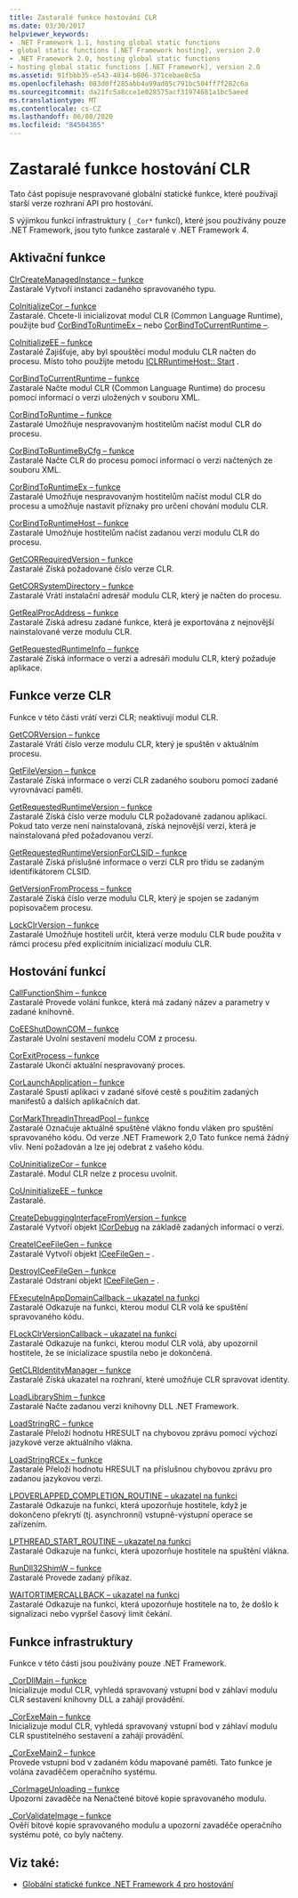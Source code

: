 ```yaml
---
title: Zastaralé funkce hostování CLR
ms.date: 03/30/2017
helpviewer_keywords:
- .NET Framework 1.1, hosting global static functions
- global static functions [.NET Framework hosting], version 2.0
- .NET Framework 2.0, hosting global static functions
- hosting global static functions [.NET Framework], version 2.0
ms.assetid: 91fbbb35-e543-4814-b806-371cebae8c5a
ms.openlocfilehash: 083d0ff285abb4a99ad05c791bc504ff7f282c6a
ms.sourcegitcommit: da21fc5a8cce1e028575acf31974681a1bc5aeed
ms.translationtype: MT
ms.contentlocale: cs-CZ
ms.lasthandoff: 06/08/2020
ms.locfileid: "84504365"
---
```

# <a name="deprecated-clr-hosting-functions"></a>Zastaralé funkce hostování CLR
Tato část popisuje nespravované globální statické funkce, které používají starší verze rozhraní API pro hostování.  
  
 S výjimkou funkcí infrastruktury ( `_Cor*` funkcí), které jsou používány pouze .NET Framework, jsou tyto funkce zastaralé v .NET Framework 4.  
  
## <a name="activation-functions"></a>Aktivační funkce  
 [ClrCreateManagedInstance – funkce](clrcreatemanagedinstance-function.md)  
 Zastaralé Vytvoří instanci zadaného spravovaného typu.  
  
 [CoInitializeCor – funkce](coinitializecor-function.md)  
 Zastaralé. Chcete-li inicializovat modul CLR (Common Language Runtime), použijte buď [CorBindToRuntimeEx –](corbindtoruntimeex-function.md) nebo [CorBindToCurrentRuntime –](corbindtocurrentruntime-function.md).  
  
 [CoInitializeEE – funkce](coinitializeee-function.md)  
 Zastaralé Zajišťuje, aby byl spouštěcí modul modulu CLR načten do procesu. Místo toho použijte metodu [ICLRRuntimeHost:: Start](iclrruntimehost-start-method.md) .  
  
 [CorBindToCurrentRuntime – funkce](corbindtocurrentruntime-function.md)  
 Zastaralé Načte modul CLR (Common Language Runtime) do procesu pomocí informací o verzi uložených v souboru XML.  
  
 [CorBindToRuntime – funkce](corbindtoruntime-function.md)  
 Zastaralé Umožňuje nespravovaným hostitelům načíst modul CLR do procesu.  
  
 [CorBindToRuntimeByCfg – funkce](corbindtoruntimebycfg-function.md)  
 Zastaralé Načte CLR do procesu pomocí informací o verzi načtených ze souboru XML.  
  
 [CorBindToRuntimeEx – funkce](corbindtoruntimeex-function.md)  
 Zastaralé Umožňuje nespravovaným hostitelům načíst modul CLR do procesu a umožňuje nastavit příznaky pro určení chování modulu CLR.  
  
 [CorBindToRuntimeHost – funkce](corbindtoruntimehost-function.md)  
 Zastaralé Umožňuje hostitelům načíst zadanou verzi modulu CLR do procesu.  
  
 [GetCORRequiredVersion – funkce](getcorrequiredversion-function.md)  
 Zastaralé Získá požadované číslo verze CLR.  
  
 [GetCORSystemDirectory – funkce](getcorsystemdirectory-function.md)  
 Zastaralé Vrátí instalační adresář modulu CLR, který je načten do procesu.  
  
 [GetRealProcAddress – funkce](getrealprocaddress-function.md)  
 Zastaralé Získá adresu zadané funkce, která je exportována z nejnovější nainstalované verze modulu CLR.  
  
 [GetRequestedRuntimeInfo – funkce](getrequestedruntimeinfo-function.md)  
 Zastaralé Získá informace o verzi a adresáři modulu CLR, který požaduje aplikace.  
  
## <a name="clr-version-functions"></a>Funkce verze CLR  
 Funkce v této části vrátí verzi CLR; neaktivují modul CLR.  
  
 [GetCORVersion – funkce](getcorversion-function.md)  
 Zastaralé Vrátí číslo verze modulu CLR, který je spuštěn v aktuálním procesu.  
  
 [GetFileVersion – funkce](getfileversion-function.md)  
 Zastaralé Získá informace o verzi CLR zadaného souboru pomocí zadané vyrovnávací paměti.  
  
 [GetRequestedRuntimeVersion – funkce](getrequestedruntimeversion-function.md)  
 Zastaralé Získá číslo verze modulu CLR požadované zadanou aplikací. Pokud tato verze není nainstalovaná, získá nejnovější verzi, která je nainstalovaná před požadovanou verzí.  
  
 [GetRequestedRuntimeVersionForCLSID – funkce](getrequestedruntimeversionforclsid-function.md)  
 Zastaralé Získá příslušné informace o verzi CLR pro třídu se zadaným identifikátorem CLSID.  
  
 [GetVersionFromProcess – funkce](getversionfromprocess-function.md)  
 Zastaralé Získá číslo verze modulu CLR, který je spojen se zadaným popisovačem procesu.  
  
 [LockClrVersion – funkce](lockclrversion-function.md)  
 Zastaralé Umožňuje hostiteli určit, která verze modulu CLR bude použita v rámci procesu před explicitním inicializací modulu CLR.  
  
## <a name="hosting-functions"></a>Hostování funkcí  
 [CallFunctionShim – funkce](callfunctionshim-function.md)  
 Zastaralé Provede volání funkce, která má zadaný název a parametry v zadané knihovně.  
  
 [CoEEShutDownCOM – funkce](coeeshutdowncom-function.md)  
 Zastaralé Uvolní sestavení modelu COM z procesu.  
  
 [CorExitProcess – funkce](corexitprocess-function.md)  
 Zastaralé Ukončí aktuální nespravovaný proces.  
  
 [CorLaunchApplication – funkce](corlaunchapplication-function.md)  
 Zastaralé Spustí aplikaci v zadané síťové cestě s použitím zadaných manifestů a dalších aplikačních dat.  
  
 [CorMarkThreadInThreadPool – funkce](cormarkthreadinthreadpool-function.md)  
 Zastaralé Označuje aktuálně spuštěné vlákno fondu vláken pro spuštění spravovaného kódu. Od verze .NET Framework 2,0 Tato funkce nemá žádný vliv. Není požadován a lze jej odebrat z vašeho kódu.  
  
 [CoUninitializeCor – funkce](couninitializecor-function.md)  
 Zastaralé. Modul CLR nelze z procesu uvolnit.  
  
 [CoUninitializeEE – funkce](couninitializeee-function.md)  
 Zastaralé.  
  
 [CreateDebuggingInterfaceFromVersion – funkce](createdebugginginterfacefromversion-function.md)  
 Zastaralé Vytvoří objekt [ICorDebug](../debugging/icordebug-interface.md) na základě zadaných informací o verzi.  
  
 [CreateICeeFileGen – funkce](createiceefilegen-function.md)  
 Zastaralé Vytvoří objekt [ICeeFileGen –](iceefilegen-class.md) .  
  
 [DestroyICeeFileGen – funkce](destroyiceefilegen-function.md)  
 Zastaralé Odstraní objekt [ICeeFileGen –](iceefilegen-class.md) .  
  
 [FExecuteInAppDomainCallback – ukazatel na funkci](fexecuteinappdomaincallback-function-pointer.md)  
 Zastaralé Odkazuje na funkci, kterou modul CLR volá ke spuštění spravovaného kódu.  
  
 [FLockClrVersionCallback – ukazatel na funkci](flockclrversioncallback-function-pointer.md)  
 Zastaralé Odkazuje na funkci, kterou modul CLR volá, aby upozornil hostitele, že se inicializace spustila nebo je dokončená.  
  
 [GetCLRIdentityManager – funkce](getclridentitymanager-function.md)  
 Zastaralé Získá ukazatel na rozhraní, které umožňuje CLR spravovat identity.  
  
 [LoadLibraryShim – funkce](loadlibraryshim-function.md)  
 Zastaralé Načte zadanou verzi knihovny DLL .NET Framework.  
  
 [LoadStringRC – funkce](loadstringrc-function.md)  
 Zastaralé Přeloží hodnotu HRESULT na chybovou zprávu pomocí výchozí jazykové verze aktuálního vlákna.  
  
 [LoadStringRCEx – funkce](loadstringrcex-function.md)  
 Zastaralé Přeloží hodnotu HRESULT na příslušnou chybovou zprávu pro zadanou jazykovou verzi.  
  
 [LPOVERLAPPED_COMPLETION_ROUTINE – ukazatel na funkci](lpoverlapped-completion-routine-function-pointer.md)  
 Zastaralé Odkazuje na funkci, která upozorňuje hostitele, když je dokončeno překrytí (tj. asynchronní) vstupně-výstupní operace se zařízením.  
  
 [LPTHREAD_START_ROUTINE – ukazatel na funkci](lpthread-start-routine-function-pointer.md)  
 Zastaralé Odkazuje na funkci, která upozorňuje hostitele na spuštění vlákna.  
  
 [RunDll32ShimW – funkce](rundll32shimw-function.md)  
 Zastaralé Provede zadaný příkaz.  
  
 [WAITORTIMERCALLBACK – ukazatel na funkci](waitortimercallback-function-pointer.md)  
 Zastaralé Odkazuje na funkci, která upozorňuje hostitele na to, že došlo k signalizaci nebo vypršel časový limit čekání.  
  
## <a name="infrastructure-functions"></a>Funkce infrastruktury  
 Funkce v této části jsou používány pouze .NET Framework.  
  
 [_CorDllMain – funkce](cordllmain-function.md)  
 Inicializuje modul CLR, vyhledá spravovaný vstupní bod v záhlaví modulu CLR sestavení knihovny DLL a zahájí provádění.  
  
 [_CorExeMain – funkce](corexemain-function.md)  
 Inicializuje modul CLR, vyhledá spravovaný vstupní bod v záhlaví modulu CLR spustitelného sestavení a zahájí provádění.  
  
 [_CorExeMain2 – funkce](corexemain2-function.md)  
 Provede vstupní bod v zadaném kódu mapované paměti. Tato funkce je volána zavaděčem operačního systému.  
  
 [_CorImageUnloading – funkce](corimageunloading-function.md)  
 Upozorní zavaděče na Nenačtené bitové kopie spravovaného modulu.  
  
 [_CorValidateImage – funkce](corvalidateimage-function.md)  
 Ověří bitové kopie spravovaného modulu a upozorní zavaděče operačního systému poté, co byly načteny.  
  
## <a name="see-also"></a>Viz také:

- [Globální statické funkce .NET Framework 4 pro hostování](net-framework-4-hosting-global-static-functions.md)

